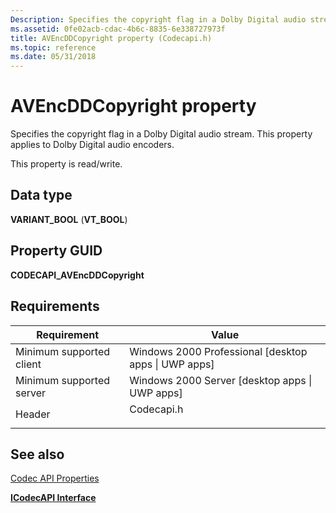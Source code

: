 ```yaml
---
Description: Specifies the copyright flag in a Dolby Digital audio stream. This property applies to Dolby Digital audio encoders.
ms.assetid: 0fe02acb-cdac-4b6c-8835-6e338727973f
title: AVEncDDCopyright property (Codecapi.h)
ms.topic: reference
ms.date: 05/31/2018
---
```


# AVEncDDCopyright property

Specifies the copyright flag in a Dolby Digital audio stream. This property applies to Dolby Digital audio encoders.

This property is read/write.

## Data type

**VARIANT\_BOOL** (**VT\_BOOL**)

## Property GUID

**CODECAPI\_AVEncDDCopyright**

## Requirements



| Requirement | Value |
|-------------------------------------|---------------------------------------------------------------------------------------|
| Minimum supported client<br/> | Windows 2000 Professional \[desktop apps \| UWP apps\]<br/>                     |
| Minimum supported server<br/> | Windows 2000 Server \[desktop apps \| UWP apps\]<br/>                           |
| Header<br/>                   | <dl> <dt>Codecapi.h</dt> </dl> |



## See also

<dl> <dt>

[Codec API Properties](codec-api-properties.md)
</dt> <dt>

[**ICodecAPI Interface**](/windows/desktop/api/Strmif/nn-strmif-icodecapi)
</dt> </dl>

 

 




